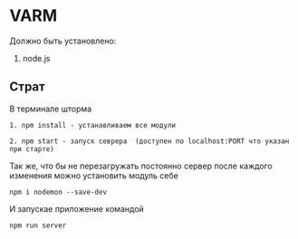 # VARM
Должно быть установлено:
1. node.js
## Страт
В терминале шторма 

`1. npm install - устанавливаем все модули`

`2. npm start - запуск севрера 
(доступен по localhost:PORT что указан при старте)`

Так же, что бы не перезагружать постоянно сервер 
после каждого изменения можно установить модуль себе

`npm i nodemon --save-dev`



И запускае приложение командой

`npm run server`